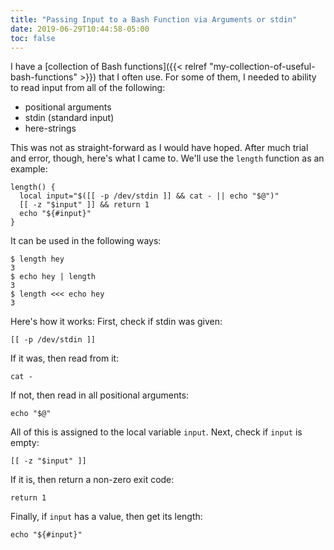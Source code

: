 ```yaml
---
title: "Passing Input to a Bash Function via Arguments or stdin"
date: 2019-06-29T10:44:58-05:00
toc: false
---
```


I have a [collection of Bash functions]({{< relref "my-collection-of-useful-bash-functions" >}}) that I often use. For some of them, I needed to ability to read input from all of the following:

- positional arguments
- stdin (standard input)
- here-strings

This was not as straight-forward as I would have hoped. After much trial and error, though, here's what I came to. We'll use the `length` function as an example:
```
length() {
  local input="$([[ -p /dev/stdin ]] && cat - || echo "$@")"
  [[ -z "$input" ]] && return 1 
  echo "${#input}"
}
```

It can be used in the following ways:
```
$ length hey
3
$ echo hey | length
3
$ length <<< echo hey
3
```

Here's how it works: First, check if stdin was given:
```
[[ -p /dev/stdin ]]
```

If it was, then read from it:
```
cat -
```

If not, then read in all positional arguments:
```
echo "$@"
```

All of this is assigned to the local variable `input`. Next, check if `input` is empty:
```
[[ -z "$input" ]]
```

If it is, then return a non-zero exit code:
```
return 1 
```

Finally, if `input` has a value, then get its length:
```
echo "${#input}"
```
